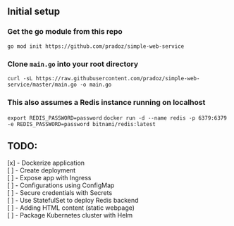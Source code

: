 ## Initial setup
### Get the go module from this repo
`go mod init https://github.com/pradoz/simple-web-service`

### Clone `main.go` into your root directory
`curl -sL https://raw.githubusercontent.com/pradoz/simple-web-service/master/main.go -o main.go`

### This also assumes a Redis instance running on localhost
`export REDIS_PASSWORD=password`
`docker run -d --name redis -p 6379:6379 -e REDIS_PASSWORD=password bitnami/redis:latest`


## TODO:
[x] - Dockerize application  <br />
[ ] - Create deployment  <br />
[ ] - Expose app with Ingress  <br />
[ ] - Configurations using ConfigMap  <br />
[ ] - Secure credentials with Secrets  <br />
[ ] - Use StatefulSet to deploy Redis backend  <br />
[ ] - Adding HTML content (static webpage)  <br />
[ ] - Package Kubernetes cluster with Helm  <br />
